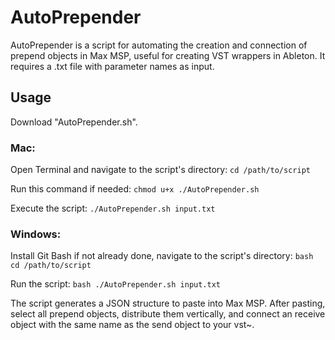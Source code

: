 # AutoPrepender

AutoPrepender is a script for automating the creation and connection of prepend objects in Max MSP, useful for creating VST wrappers in Ableton. It requires a .txt file with parameter names as input.

## Usage

Download "AutoPrepender.sh".

### Mac:
Open Terminal and navigate to the script's directory: `cd /path/to/script`

Run this command if needed: `chmod u+x ./AutoPrepender.sh`

Execute the script: `./AutoPrepender.sh input.txt`

### Windows:
Install Git Bash if not already done, navigate to the script's directory: `bash
cd /path/to/script`

Run the script: `bash
./AutoPrepender.sh input.txt`

The script generates a JSON structure to paste into Max MSP. After pasting, select all prepend objects, distribute them vertically, and connect an receive object with the same name as the send object to your vst~.

